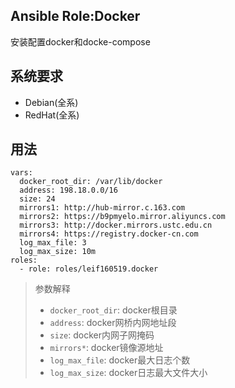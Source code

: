 ## Ansible Role:Docker
安装配置docker和docke-compose

## 系统要求
- Debian(全系)
- RedHat(全系)

## 用法
```
vars:
  docker_root_dir: /var/lib/docker
  address: 198.18.0.0/16
  size: 24
  mirrors1: http://hub-mirror.c.163.com
  mirrors2: https://b9pmyelo.mirror.aliyuncs.com
  mirrors3: http://docker.mirrors.ustc.edu.cn
  mirrors4: https://registry.docker-cn.com
  log_max_file: 3
  log_max_size: 10m
roles:
  - role: roles/leif160519.docker
```

> 参数解释
> - `docker_root_dir`: docker根目录
> - `address`: docker网桥内网地址段
> - `size`: docker内网子网掩码
> - `mirrors*`: docker镜像源地址
> - `log_max_file`: docker最大日志个数
> - `log_max_size`: docker日志最大文件大小
